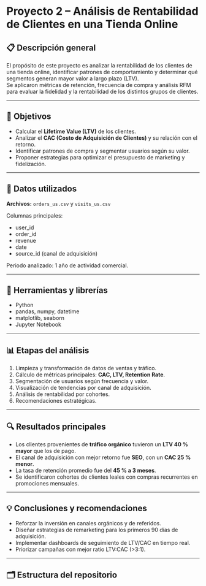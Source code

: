 # Proyecto 2 – Análisis de Rentabilidad de Clientes en una Tienda Online

## 📋 Descripción general
El propósito de este proyecto es analizar la rentabilidad de los clientes de una tienda online, identificar patrones de comportamiento y determinar qué segmentos generan mayor valor a largo plazo (LTV).  
Se aplicaron métricas de retención, frecuencia de compra y análisis RFM para evaluar la fidelidad y la rentabilidad de los distintos grupos de clientes.

---

## 🎯 Objetivos
- Calcular el **Lifetime Value (LTV)** de los clientes.  
- Analizar el **CAC (Costo de Adquisición de Clientes)** y su relación con el retorno.  
- Identificar patrones de compra y segmentar usuarios según su valor.  
- Proponer estrategias para optimizar el presupuesto de marketing y fidelización.

---

## 🧮 Datos utilizados
**Archivos:** `orders_us.csv` y `visits_us.csv`

Columnas principales:
- user_id  
- order_id  
- revenue  
- date  
- source_id (canal de adquisición)

Periodo analizado: 1 año de actividad comercial.

---

## 🧰 Herramientas y librerías
- Python  
- pandas, numpy, datetime  
- matplotlib, seaborn  
- Jupyter Notebook  

---

## 📊 Etapas del análisis
1. Limpieza y transformación de datos de ventas y tráfico.  
2. Cálculo de métricas principales: **CAC, LTV, Retention Rate**.  
3. Segmentación de usuarios según frecuencia y valor.  
4. Visualización de tendencias por canal de adquisición.  
5. Análisis de rentabilidad por cohortes.  
6. Recomendaciones estratégicas.

---

## 🔍 Resultados principales
- Los clientes provenientes de **tráfico orgánico** tuvieron un **LTV 40 % mayor** que los de pago.  
- El canal de adquisición con mejor retorno fue **SEO**, con un **CAC 25 % menor**.  
- La tasa de retención promedio fue del **45 % a 3 meses**.  
- Se identificaron cohortes de clientes leales con compras recurrentes en promociones mensuales.

---

## 💡 Conclusiones y recomendaciones
- Reforzar la inversión en canales orgánicos y de referidos.  
- Diseñar estrategias de remarketing para los primeros 90 días de adquisición.  
- Implementar dashboards de seguimiento de LTV/CAC en tiempo real.  
- Priorizar campañas con mejor ratio LTV:CAC (>3:1).

---

## 🗂 Estructura del repositorio
